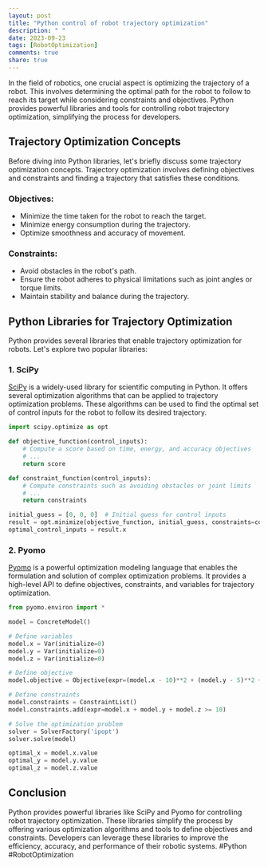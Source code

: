 ```yaml
---
layout: post
title: "Python control of robot trajectory optimization"
description: " "
date: 2023-09-23
tags: [RobotOptimization]
comments: true
share: true
---
```


In the field of robotics, one crucial aspect is optimizing the trajectory of a robot. This involves determining the optimal path for the robot to follow to reach its target while considering constraints and objectives. Python provides powerful libraries and tools for controlling robot trajectory optimization, simplifying the process for developers.

## Trajectory Optimization Concepts

Before diving into Python libraries, let's briefly discuss some trajectory optimization concepts. Trajectory optimization involves defining objectives and constraints and finding a trajectory that satisfies these conditions.

### Objectives:
- Minimize the time taken for the robot to reach the target.
- Minimize energy consumption during the trajectory.
- Optimize smoothness and accuracy of movement.

### Constraints:
- Avoid obstacles in the robot's path.
- Ensure the robot adheres to physical limitations such as joint angles or torque limits.
- Maintain stability and balance during the trajectory.

## Python Libraries for Trajectory Optimization

Python provides several libraries that enable trajectory optimization for robots. Let's explore two popular libraries:

### 1. SciPy

[SciPy](https://www.scipy.org/) is a widely-used library for scientific computing in Python. It offers several optimization algorithms that can be applied to trajectory optimization problems. These algorithms can be used to find the optimal set of control inputs for the robot to follow its desired trajectory.

```python
import scipy.optimize as opt

def objective_function(control_inputs):
    # Compute a score based on time, energy, and accuracy objectives
    # ...
    return score

def constraint_function(control_inputs):
    # Compute constraints such as avoiding obstacles or joint limits
    # ...
    return constraints

initial_guess = [0, 0, 0]  # Initial guess for control inputs
result = opt.minimize(objective_function, initial_guess, constraints=constraint_function)
optimal_control_inputs = result.x
```

### 2. Pyomo

[Pyomo](http://www.pyomo.org/) is a powerful optimization modeling language that enables the formulation and solution of complex optimization problems. It provides a high-level API to define objectives, constraints, and variables for trajectory optimization.

```python
from pyomo.environ import *

model = ConcreteModel()

# Define variables
model.x = Var(initialize=0)
model.y = Var(initialize=0)
model.z = Var(initialize=0)

# Define objective
model.objective = Objective(expr=(model.x - 10)**2 + (model.y - 5)**2 + (model.z - 3)**2)

# Define constraints
model.constraints = ConstraintList()
model.constraints.add(expr=model.x + model.y + model.z >= 10)

# Solve the optimization problem
solver = SolverFactory('ipopt')
solver.solve(model)

optimal_x = model.x.value
optimal_y = model.y.value
optimal_z = model.z.value
```

## Conclusion

Python provides powerful libraries like SciPy and Pyomo for controlling robot trajectory optimization. These libraries simplify the process by offering various optimization algorithms and tools to define objectives and constraints. Developers can leverage these libraries to improve the efficiency, accuracy, and performance of their robotic systems. #Python #RobotOptimization